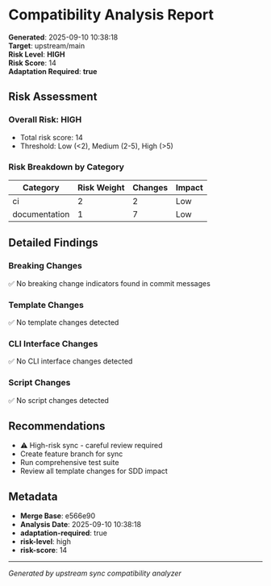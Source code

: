 # Compatibility Analysis Report

**Generated**: 2025-09-10 10:38:18  
**Target**: upstream/main  
**Risk Level**: **HIGH**  
**Risk Score**: 14  
**Adaptation Required**: **true**

## Risk Assessment

### Overall Risk: HIGH

- Total risk score: 14
- Threshold: Low (<2), Medium (2-5), High (>5)

### Risk Breakdown by Category

| Category | Risk Weight | Changes | Impact |
|----------|------------|---------|--------|
| ci | 2 | 2 | Low |
| documentation | 1 | 7 | Low |

## Detailed Findings

### Breaking Changes

✅ No breaking change indicators found in commit messages

### Template Changes

✅ No template changes detected

### CLI Interface Changes

✅ No CLI interface changes detected

### Script Changes

✅ No script changes detected

## Recommendations

- ⚠️  High-risk sync - careful review required
- Create feature branch for sync
- Run comprehensive test suite
- Review all template changes for SDD impact

## Metadata

- **Merge Base**: e566e90
- **Analysis Date**: 2025-09-10 10:38:18
- **adaptation-required**: true
- **risk-level**: high
- **risk-score**: 14

---
*Generated by upstream sync compatibility analyzer*
